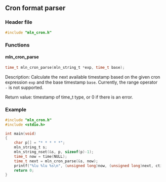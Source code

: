 ## Cron format parser



### Header file

```c
#include "mln_cron.h"
```



### Functions

#### mln_cron_parse

```c
time_t mln_cron_parse(mln_string_t *exp, time_t base);
```

Description: Calculate the next available timestamp based on the given cron expression `exp` and the base timestamp `base`. Currently, the range operator `-` is not supported.

Return value: timestamp of time_t type, or 0 if there is an error.



### Example

```c
#include "mln_cron.h"
#include <stdio.h>

int main(void)
{
    char p[] = "* * * * *";
    mln_string_t s;
    mln_string_nset(&s, p, sizeof(p)-1);
    time_t now = time(NULL);
    time_t next = mln_cron_parse(&s, now);
    printf("%lu %lu %s\n", (unsigned long)now, (unsigned long)next, ctime(&next));
    return 0;
}
```

